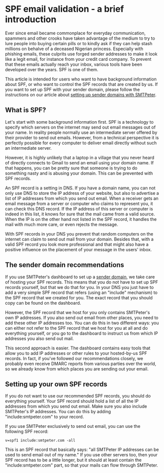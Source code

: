 # SPF email validation - a brief introduction

Ever since email became commonplace for everyday communication, spammers and
other crooks have taken advantage of the medium to try to lure people into buying
certain pills or to kindly ask if they can help stash millions on behalve of a 
deceased Nigerian princess. Especially with phishing emails, these culprits
use forged sender addresses to make it look like a legit email, for instance
from your credit card company. To prevent that these emails actually reach your inbox, 
various tools have been developed over the years. SPF is one of them. 

This article is intended for users who want to have background
information about SPF, or who want to control the SPF records that are 
created by us. If you want to set up SPF with your sender domain, please follow 
the instructions on our article about [setting up sender domains with SMTPeter](sender-domains).


## What is SPF?

Let's start with some background information first. SPF is a technology
to specify which servers on the internet may send out email messages
out of your name. In reality people normally use an intermediate 
server offered by their provider to send out emails. However, from a 
technical perspective it is perfectly possible for every computer to deliver 
email directly without such an intermediate server.

However, it is highly unlikely that a laptop in a village that you 
never heard of directly connects to Gmail to send an email using your 
domain name. If that happens, you can be pretty sure that someone is 
trying to do something nasty and is abusing your domain. This can be
prevented with SPF records.

An SPF record is a setting in DNS. If you have a domain name, you can not
only use DNS to store the IP address of your website, but also to
advertise a list of IP addresses from which you send out email. When
a receiver gets an email message from a server or computer who claims
to represent you, it can check this DNS record. If the IP address of this
server or computer is indeed in this list, it knows for sure that the mail 
came from a valid source. When the IP is on the other hand not listed in 
the SPF record, it handles the mail with much more care, or even rejects
the message.

With SPF records in your DNS you prevent that random computers on the 
internet can claim to send out mail from your domain. Besides that, with
a valid SPF record you look more professional and that might also have
a positive influence on the placement of your message in the users' inbox.


## The sender domain recommendations

If you use SMTPeter's dashboard to set up a [sender domain](sender-domains), 
we take care of hosting your SPF records. This means that you do not have
to set up SPF records yourself, but that we do that for you. In your
DNS you just have to add a very simple SPF record that refers (using an
"include" mechanism) to the SPF record that we created for you. The exact 
record that you should copy can be found on the dashboard.

However, the SPF record that we host for you only contains SMTPeter's own 
IP addresses. If you also send out email from other places, you need to
add these other IP addresses too. You can do this in two different ways: you
can either not refer to the SPF record that we host for you at all and do 
everything yourself, or you go to the dashboard to instruct us from
which IP addresses you also send out mail.

This second approach is easier. The dashboard contains easy tools that allow
you to add IP addresses or other rules to your hosted-by-us SPF
records. In fact, if you've followed our recommendations closely, we
probably even receive DMARC reports from various parties over the world, 
so we already know from which places you are sending out your email.


## Setting up your own SPF records

If you do not want to use our recommended SPF records, you should do 
everything yourself. Your SPF record should hold a list of all the IP 
addresses from which you send out email. Make sure you also include
SMTPeter's IP addresses. You can do this by adding "include:smtpeter.com"
to your record.

If you use SMTPeter exclusively to send out email, you can use the 
following SPF record:

````
v=spf1 include:smtpeter.com -all
````

This is an SPF record that basically says: "all SMTPeter IP addresses
can be used to send email out of my name." If you use other servers too, 
then your SPF record has to be a little longer, but it should at least contain
the "include:smtpeter.com" part, so that your mails can flow through 
SMTPeter.


